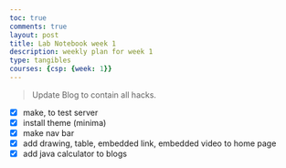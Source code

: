```yaml
---
toc: true
comments: true
layout: post
title: Lab Notebook week 1
description: weekly plan for week 1 
type: tangibles
courses: {csp: {week: 1}}
---
```



> Update Blog to contain all hacks.
- [X] make, to test server
- [X] install theme (minima)
- [X] make nav bar
- [X] add drawing, table, embedded link, embedded video to home page
- [X] add java calculator to blogs
